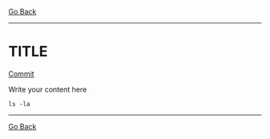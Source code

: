 [Go Back](https://github.com/silasstoffel/fullcyle-kubernetes)
___
# TITLE

[Commit](https://github.com/silasstoffel/fullcyle-kubernetes/commit/3e3544556e388f6f677951956b232d63b45cb121)

Write your content here

```shell
ls -la
```

___
[Go Back](https://github.com/silasstoffel/fullcyle-kubernetes)
